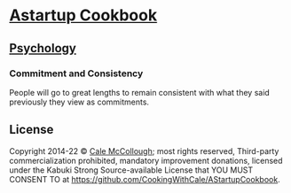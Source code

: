 # [Astartup Cookbook](../)

## [Psychology](./)

### Commitment and Consistency

People will go to great lengths to remain consistent with what they said previously they view as commitments.

## License

Copyright 2014-22 © [Cale McCollough](https://cookingwithcale.org); most rights reserved, Third-party commercialization prohibited, mandatory improvement donations, licensed under the Kabuki Strong Source-available License that YOU MUST CONSENT TO at <https://github.com/CookingWithCale/AStartupCookbook>.
